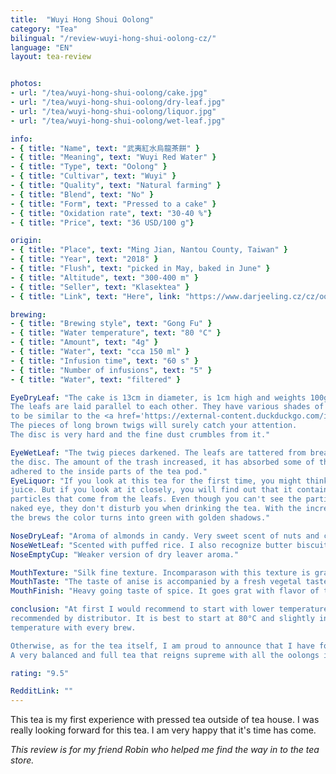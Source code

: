 ```yaml
---
title:  "Wuyi Hong Shoui Oolong"
category: "Tea"
bilingual: "/review-wuyi-hong-shui-oolong-cz/"
language: "EN"
layout: tea-review


photos:
- url: "/tea/wuyi-hong-shui-oolong/cake.jpg"
- url: "/tea/wuyi-hong-shui-oolong/dry-leaf.jpg"
- url: "/tea/wuyi-hong-shui-oolong/liquor.jpg"
- url: "/tea/wuyi-hong-shui-oolong/wet-leaf.jpg"

info:
- { title: "Name", text: "武夷紅水烏龍茶餅" }
- { title: "Meaning", text: "Wuyi Red Water" }
- { title: "Type", text: "Oolong" }
- { title: "Cultivar", text: "Wuyi" }
- { title: "Quality", text: "Natural farming" }
- { title: "Blend", text: "No" }
- { title: "Form", text: "Pressed to a cake" }
- { title: "Oxidation rate", text: "30-40 %"}
- { title: "Price", text: "36 USD/100 g"}

origin:
- { title: "Place", text: "Ming Jian, Nantou County, Taiwan" }
- { title: "Year", text: "2018" }
- { title: "Flush", text: "picked in May, baked in June" }
- { title: "Altitude", text: "300-400 m" }
- { title: "Seller", text: "Klasektea" }
- { title: "Link", text: "Here", link: "https://www.darjeeling.cz/cz/oolong/wuyi-hong-shui-oolong-tea-cake-1841" }

brewing:
- { title: "Brewing style", text: "Gong Fu" }
- { title: "Water temperature", text: "80 °C" }
- { title: "Amount", text: "4g" }
- { title: "Water", text: "cca 150 ml" }
- { title: "Infusion time", text: "60 s" }
- { title: "Number of infusions", text: "5" }
- { title: "Water", text: "filtered" }

EyeDryLeaf: "The cake is 13cm in diameter, is 1cm high and weights 100g. 
The leafs are laid parallel to each other. They have various shades of green and seem 
to be similar to the <a href='https://external-content.duckduckgo.com/iu/?u=https%3A%2F%2Fi.ytimg.com%2Fvi%2F-wr7YQE1mgU%2Fhqdefault.jpg&f=1&nofb=1'>pattern 95 used by the Czech army</a>. 
The pieces of long brown twigs will surely catch your attention. 
The disc is very hard and the fine dust crumbles from it."

EyeWetLeaf: "The twig pieces darkened. The leafs are tattered from breaking off of 
the disc. The amount of the trash increased, it has absorbed some of the water and 
adhered to the inside parts of the tea pod."
EyeLiquor: "If you look at this tea for the first time, you might think it is an apple 
juice. But if you look at it closely, you will find out that it contains small 
particles that come from the leafs. Even though you can't see the particles with your 
naked eye, they don't disturb you when drinking the tea. With the increasing number of 
the brews the color turns into green with golden shadows."

NoseDryLeaf: "Aroma of almonds in candy. Very sweet scent of nuts and caramel."
NoseWetLeaf: "Scented with puffed rice. I also recognize butter biscuits."
NoseEmptyCup: "Weaker version of dry leaver aroma."

MouthTexture: "Silk fine texture. Incomparason with this texture is graphen ..."
MouthTaste: "The taste of anise is accompanied by a fresh vegetal taste, typical of Taiwanese oolongs. The taste is very full and strong. At the same time, it does not contain any bitterness."
MouthFinish: "Heavy going taste of spice. It goes grat with flavor of the brew."

conclusion: "At first I would recommend to start with lower temperatures than is 
recommended by distributor. It is best to start at 80°C and slightly increase 
temperature with every brew.

Otherwise, as for the tea itself, I am proud to announce that I have found a tea gem. 
A very balanced and full tea that reigns supreme with all the oolongs in my tea box."

rating: "9.5"

RedditLink: ""
---
```


This tea is my first experience with pressed tea outside of tea house. I was really 
looking forward for this tea. I am very happy that it's time has come.

_This review is for my friend Robin who helped me find the way in to the tea store._
